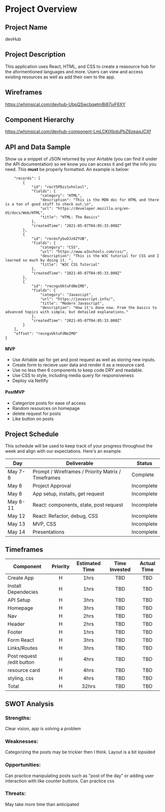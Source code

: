 # Project Overview

## Project Name

devHub

## Project Description

This application uses React, HTML, and CSS to create a reasource hub for the aformentioned languages and more. Users can view and access existing resources as well as add their own to the app.

## Wireframes

https://whimsical.com/devhub-UbpQSwcbqetmBi87jyF6XY

## Component Hierarchy

https://whimsical.com/devhub-component-LmLCKtXbduPbZ6zeaqJCXf

## API and Data Sample

Show us a snippet of JSON returned by your Airtable (you can find it under the API documentation) so we know you can access it and get the info you need. This __must__ be properly formatted. An example is below:

```{
    "records": [
        {
            "id": "recY5PDzz1vhnlasl",
            "fields": {
                "category": "HTML",
                "description": "This is the MDN doc for HTML and there is a ton of good stuff to check out.\n",
                "url": "https://developer.mozilla.org/en-US/docs/Web/HTML",
                "title": "HTML: The Basics"
            },
            "createdTime": "2021-05-07T04:05:33.000Z"
        },
        {
            "id": "recmsfybuOJz6ZYUB",
            "fields": {
                "category": "CSS",
                "url": "https://www.w3schools.com/css/",
                "description": "This is the W3C tutorial for CSS and I learned so much by doing it. ",
                "title": "W3C CSS Tutorial"
            },
            "createdTime": "2021-05-07T04:05:33.000Z"
        },
        {
            "id": "recngvUktuFdNeIMO",
            "fields": {
                "category": "Javascipt",
                "url": "https://javascript.info/",
                "title": "Modern Javascript",
                "description": "How it's done now. From the basics to advanced topics with simple, but detailed explanations."
            },
            "createdTime": "2021-05-07T04:05:33.000Z"
        }
    ],
    "offset": "recngvUktuFdNeIMO"
}
```


#### MVP 

- Use Airtable api for get and post request as well as storing new inputs.
- Create form to recieve user data and render it as a resource card.
- Use no less then 6 components to keep code DRY and readable.
- Use CSS to style, including media query for responsiveness
- Deploy via Netlify

#### PostMVP  

- Categorize posts for ease of access
- Random resources on homepage
- delete request for posts
- Like button on posts

## Project Schedule

This schedule will be used to keep track of your progress throughout the week and align with our expectations. Here's an example.

|  Day | Deliverable | Status
|---|---| ---|
|May 7-8| Prompt / Wireframes / Priority Matrix / Timeframes | Complete
|May 8| Project Approval | Incomplete
|May 8| App setup, installs, get request | Incomplete
|May 8-11| React: components, state, post request | Incomplete
|May 12 | React: Refactor, debug, CSS  | Incomplete
|May 13| MVP, CSS | Incomplete
|May 14| Presentations | Incomplete

## Timeframes


| Component | Priority | Estimated Time | Time Invested | Actual Time |
| --- | :---: |  :---: | :---: | :---: |
| Create App | H | 1hrs| TBD | TBD |
| Install Dependecies | H | 1hrs| TBD | TBD |
| API Setup | H | 3hrs| TBD | TBD |
| Homepage | H | 3hrs| TBD | TBD |
| Nav | H | 2hrs| TBD | TBD |
| Header | H | 2hrs| TBD | TBD |
| Footer | H | 1hrs| TBD | TBD |
| Form React | H | 3hrs| TBD | TBD |
| Links/Routes | H | 3hrs| TBD | TBD |
| Post request /edit button | H | 4hrs| TBD | TBD |
| resource card | H | 4hrs| TBD | TBD |
| styling, css | H | 4hrs| TBD | TBD |
| Total | H | 32hrs| TBD | TBD |

## SWOT Analysis

### Strengths:

Clear vision, app is solving a problem

### Weaknesses:

Categorizing the posts may be trickier then I think. Layout is a bit lopsided 

### Opportunities:

Can practice manipulating posts such as "post of the day" or adding user interaction with like counter buttons. Can practice css

### Threats:

May take more time than anticipated
